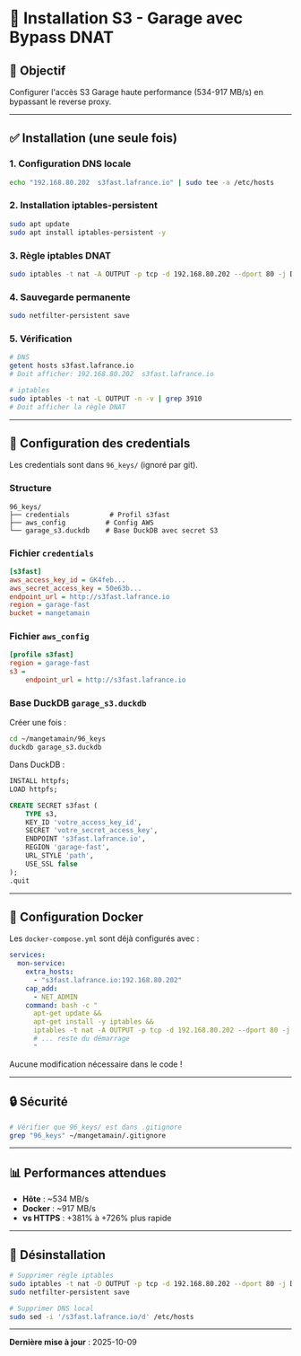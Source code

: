 # 🔧 Installation S3 - Garage avec Bypass DNAT

## 🎯 Objectif

Configurer l'accès S3 Garage haute performance (534-917 MB/s) en bypassant le reverse proxy.

---

## ✅ Installation (une seule fois)

### 1. Configuration DNS locale

```bash
echo "192.168.80.202  s3fast.lafrance.io" | sudo tee -a /etc/hosts
```

### 2. Installation iptables-persistent

```bash
sudo apt update
sudo apt install iptables-persistent -y
```

### 3. Règle iptables DNAT

```bash
sudo iptables -t nat -A OUTPUT -p tcp -d 192.168.80.202 --dport 80 -j DNAT --to-destination 192.168.80.202:3910
```

### 4. Sauvegarde permanente

```bash
sudo netfilter-persistent save
```

### 5. Vérification

```bash
# DNS
getent hosts s3fast.lafrance.io
# Doit afficher: 192.168.80.202  s3fast.lafrance.io

# iptables
sudo iptables -t nat -L OUTPUT -n -v | grep 3910
# Doit afficher la règle DNAT
```

---

## 📁 Configuration des credentials

Les credentials sont dans `96_keys/` (ignoré par git).

### Structure

```
96_keys/
├── credentials          # Profil s3fast
├── aws_config          # Config AWS
└── garage_s3.duckdb    # Base DuckDB avec secret S3
```

### Fichier `credentials`

```ini
[s3fast]
aws_access_key_id = GK4feb...
aws_secret_access_key = 50e63b...
endpoint_url = http://s3fast.lafrance.io
region = garage-fast
bucket = mangetamain
```

### Fichier `aws_config`

```ini
[profile s3fast]
region = garage-fast
s3 =
    endpoint_url = http://s3fast.lafrance.io
```

### Base DuckDB `garage_s3.duckdb`

Créer une fois :

```bash
cd ~/mangetamain/96_keys
duckdb garage_s3.duckdb
```

Dans DuckDB :

```sql
INSTALL httpfs;
LOAD httpfs;

CREATE SECRET s3fast (
    TYPE s3,
    KEY_ID 'votre_access_key_id',
    SECRET 'votre_secret_access_key',
    ENDPOINT 's3fast.lafrance.io',
    REGION 'garage-fast',
    URL_STYLE 'path',
    USE_SSL false
);
.quit
```

---

## 🐳 Configuration Docker

Les `docker-compose.yml` sont déjà configurés avec :

```yaml
services:
  mon-service:
    extra_hosts:
      - "s3fast.lafrance.io:192.168.80.202"
    cap_add:
      - NET_ADMIN
    command: bash -c "
      apt-get update && 
      apt-get install -y iptables && 
      iptables -t nat -A OUTPUT -p tcp -d 192.168.80.202 --dport 80 -j DNAT --to-destination 192.168.80.202:3910 &&
      # ... reste du démarrage
      "
```

Aucune modification nécessaire dans le code !

---

## 🔒 Sécurité

```bash
# Vérifier que 96_keys/ est dans .gitignore
grep "96_keys" ~/mangetamain/.gitignore
```

---

## 📊 Performances attendues

- **Hôte** : ~534 MB/s
- **Docker** : ~917 MB/s
- **vs HTTPS** : +381% à +726% plus rapide

---

## 🔄 Désinstallation

```bash
# Supprimer règle iptables
sudo iptables -t nat -D OUTPUT -p tcp -d 192.168.80.202 --dport 80 -j DNAT --to-destination 192.168.80.202:3910
sudo netfilter-persistent save

# Supprimer DNS local
sudo sed -i '/s3fast.lafrance.io/d' /etc/hosts
```

---

**Dernière mise à jour** : 2025-10-09
